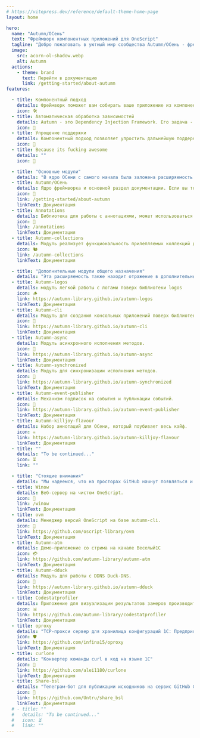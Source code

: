 ```yaml
---
# https://vitepress.dev/reference/default-theme-home-page
layout: home

hero:
  name: "Autumn/ОСень"
  text: "Фреймворк компонентных приложений для OneScript"
  tagline: "Добро пожаловать в уютный мир сообщества Autumn/ОСень - фреймворка для создания приложений на OneScript с применением подходов Dependency Injection и Inversion of Control."
  image:
    src: acorn-ol-shadow.webp
    alt: Autumn
  actions:
    - theme: brand
      text: Перейти в документацию
      link: /getting-started/about-autumn
features:

  - title: Компонентный подход
    details: Фреймворк поможет вам собирать ваше приложение из компонентов, без необходимости заниматься их собственным созданием или настройкой
    icon: 🛠️
  - title: Автоматическая обработка зависимостей
    details: Autumn - это Dependency Injection Framework. Его задача - исключение необходимости разработчику следить за составом, количеством и порядком параметров конструирования при создании новых объектов с зависимостями
    icon: 🤖
  - title: Упрощение поддержки
    details: Компонентный подход позволяет упростить дальнейшую поддержку проекта благодаря сохранению ПЕО (Принципа Единой Ответственности)
    icon: 🙂
  - title: Because its fucking awesome
    details: ""
    icon: 🤩

  - title: "Основные модули"
    details: "В ядро ОСени с самого начала была заложена расширяемость. Само ядро состоит из нескольких связанных между собой модулей:"
  - title: Autumn/ОСень
    details: Ядро фреймворка и основной раздел документации. Если вы только начинаете знакомство с ОСенью, то начните с этого раздела.
    icon: 🍂
    link: /getting-started/about-autumn
    linkText: Документация
  - title: Annotations
    details: Библиотека для работы с аннотациями, может использоваться отдельно от экосистемы ОСени
    icon: 🍁
    link: /annotations
    linkText: Документация
  - title: Autumn-collections
    details: Модуль реализует функциональность прилепляемых коллекций для ОСени.
    icon: 🐿️
    link: /autumn-collections
    linkText: Документация

  - title: "Дополнительные модули общего назначения"
    details: "Эта расширяемость также находит отражение в дополнительных модулях, которые расширяют возможности фреймфорка:"
  - title: Autumn-logos
    details: модуль легкой работы с логами поверх библиотеки logos
    icon: 🪵
    link: https://autumn-library.github.io/autumn-logos
    linkText: Документация
  - title: Autumn-cli
    details: Модуль для создания консольных приложений поверх библиотеки cli
    icon: 🍄
    link: https://autumn-library.github.io/autumn-cli
    linkText: Документация
  - title: Autumn-async
    details: Модуль асинхронного исполнения методов.
    icon: 🔀
    link: https://autumn-library.github.io/autumn-async
    linkText: Документация
  - title: Autumn-synchronized
    details: Модуль для синхронизации исполнения методов.
    icon: 🚦
    link: https://autumn-library.github.io/autumn-synchronized
    linkText: Документация
  - title: Autumn-event-publisher
    details: Механизм подписок на события и публикации событий.
    icon: 📰
    link: https://autumn-library.github.io/autumn-event-publisher
    linkText: Документация
  - title: Autumn-killjoy-flavour
    details: Набор аннотаций для ОСени, который поубивает весь кайф.
    icon: ☠️
    link: https://autumn-library.github.io/autumn-killjoy-flavour
    linkText: Документация
  - title: ""
    details: "To be continued..."
    icon: ⏳️
    link: ""

  - title: "Стоящие внимания"
    details: "Мы надеемся, что на просторах GitHub начнут появляться и другие библиотеки и приложения на базе ОСени:"
  - title: Winow
    details: Веб-сервер на чистом OneScript.
    icon: 🍷
    link: /winow
    linkText: Документация
  - title: ovm
    details: Менеджер версий OneScript на базе autumn-cli.
    icon: 🦫
    link: https://github.com/oscript-library/ovm
    linkText: Документация
  - title: Autumn-atm
    details: Демо-приложение со стрима на канале Веселый1С
    icon: 💳
    link: https://github.com/autumn-library/autumn-atm
    linkText: Документация
  - title: Autumn-dduck
    details: Модуль для работы с DDNS Duck-DNS.
    icon: 🦆
    link: https://autumn-library.github.io/autumn-dduck
    linkText: Документация
  - title: Сodestatprofiler
    details: Приложение для визуализации результатов замеров производительности OneScript.
    icon: 📊
    link: https://github.com/autumn-library/codestatprofiler
    linkText: Документация
  - title: oproxy
    details: "TCP-прокси сервер для хранилища конфигураций 1С: Предприятие 8"
    icon: 🛡️
    link: https://github.com/infina15/oproxy
    linkText: Документация
  - title: curlone
    details: "Конвертер команды curl в код на языке 1С"
    icon: 🦅
    link: https://github.com/alei1180/curlone
    linkText: Документация
  - title: Share-bsl
    details: "Телеграм-бот для публикации исходников на сервис GitHub Gist"
    icon: 💬
    link: https://github.com/Untru/share_bsl
    linkText: Документация
  # - title: ""
  #   details: "To be continued..."
  #   icon: ⏳️
  #   link: ""
---
```

